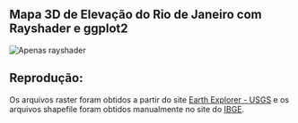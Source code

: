 ## Mapa 3D de Elevação do Rio de Janeiro com Rayshader e ggplot2

![Apenas rayshader](Imgs/plot_final_anot.png)

## Reprodução:

Os arquivos raster foram obtidos a partir do site [Earth Explorer - USGS](https://earthexplorer.usgs.gov/) e os arquivos shapefile foram obtidos manualmente no site do [IBGE](https://www.ibge.gov.br/geociencias/organizacao-do-territorio/malhas-territoriais/15774-malhas.html).
